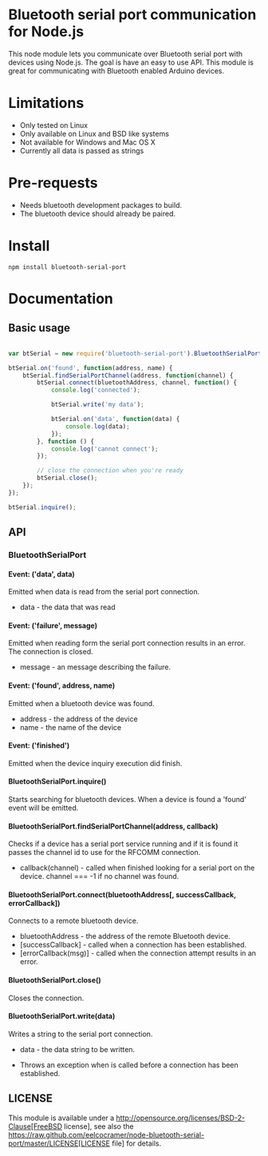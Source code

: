 # Bluetooth serial port communication for Node.js

This node module lets you communicate over Bluetooth serial port with devices using Node.js. The goal is have an easy to use API. This module is great for communicating with Bluetooth enabled Arduino devices.

# Limitations

* Only tested on Linux
* Only available on Linux and BSD like systems
* Not available for Windows and Mac OS X
* Currently all data is passed as strings

# Pre-requests

* Needs bluetooth development packages to build.
* The bluetooth device should already be paired.

# Install

`npm install bluetooth-serial-port`

# Documentation

## Basic usage

```javascript

var btSerial = new require('bluetooth-serial-port').BluetoothSerialPort();

btSerial.on('found', function(address, name) {
	btSerial.findSerialPortChannel(address, function(channel) {
		btSerial.connect(bluetoothAddress, channel, function() {
			console.log('connected');

			btSerial.write('my data');

			btSerial.on('data', function(data) {
				console.log(data);
			});
		}, function () {
			console.log('cannot connect');
		});

		// close the connection when you're ready
		btSerial.close();		
	});
});

btSerial.inquire();
```

## API

### BluetoothSerialPort

#### Event: ('data', data)

Emitted when data is read from the serial port connection.

* data - the data that was read

#### Event: ('failure', message)

Emitted when reading form the serial port connection results in an error. The connection is closed.

* message - an message describing the failure.

#### Event: ('found', address, name)

Emitted when a bluetooth device was found.

* address - the address of the device
* name - the name of the device

#### Event: ('finished')

Emitted when the device inquiry execution did finish.

#### BluetoothSerialPort.inquire()

Starts searching for bluetooth devices. When a device is found a 'found' event will be emitted.

#### BluetoothSerialPort.findSerialPortChannel(address, callback)

Checks if a device has a serial port service running and if it is found it passes the channel id to use for the RFCOMM connection.

* callback(channel) - called when finished looking for a serial port on the device. channel === -1 if no channel was found.

#### BluetoothSerialPort.connect(bluetoothAddress[, successCallback, errorCallback])

Connects to a remote bluetooth device.

* bluetoothAddress - the address of the remote Bluetooth device.
* [successCallback] - called when a connection has been established.
* [errorCallback(msg)] - called when the connection attempt results in an error.

#### BluetoothSerialPort.close()

Closes the connection.

#### BluetoothSerialPort.write(data)

Writes a string to the serial port connection.

* data - the data string to be written.

* Throws an exception when is called before a connection has been established.

## LICENSE

This module is available under a http://opensource.org/licenses/BSD-2-Clause[FreeBSD license], see also the https://raw.github.com/eelcocramer/node-bluetooth-serial-port/master/LICENSE[LICENSE file] for details.
